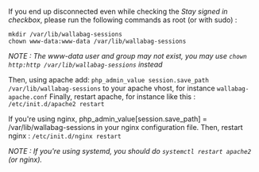 If you end up disconnected even while checking the *Stay signed in checkbox*, please run the following commands as root (or with sudo) :

```
mkdir /var/lib/wallabag-sessions
chown www-data:www-data /var/lib/wallabag-sessions
```

*NOTE : The www-data user and group may not exist, you may use ```chown http:http /var/lib/wallabag-sessions``` instead*

Then, using apache add: `php_admin_value session.save_path /var/lib/wallabag-sessions` to your apache vhost, for instance `wallabag-apache.conf`
Finally, restart apache, for instance like this : ```/etc/init.d/apache2 restart``` 

If you're using nginx, php_admin_value[session.save_path] = /var/lib/wallabag-sessions in your nginx configuration file.
Then, restart nginx : ```/etc/init.d/nginx restart```

*NOTE : If you're using systemd, you should do `systemctl restart apache2` (or nginx).*
